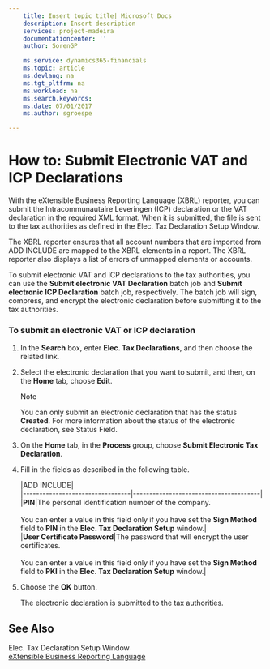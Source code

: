 ```yaml
---
    title: Insert topic title| Microsoft Docs
    description: Insert description
    services: project-madeira
    documentationcenter: ''
    author: SorenGP

    ms.service: dynamics365-financials
    ms.topic: article
    ms.devlang: na
    ms.tgt_pltfrm: na
    ms.workload: na
    ms.search.keywords:
    ms.date: 07/01/2017
    ms.author: sgroespe

---
```

# How to: Submit Electronic VAT and ICP Declarations
With the eXtensible Business Reporting Language \(XBRL\) reporter, you can submit the Intracommunautaire Leveringen \(ICP\) declaration or the VAT declaration in the required XML format. When it is submitted, the file is sent to the tax authorities as defined in the Elec. Tax Declaration Setup Window.  
  
 The XBRL reporter ensures that all account numbers that are imported from ADD INCLUDE<!--[!INCLUDE[navnow](includes/navnow_md.md)]--> are mapped to the XBRL elements in a report. The XBRL reporter also displays a list of errors of unmapped elements or accounts.  
  
 To submit electronic VAT and ICP declarations to the tax authorities, you can use the **Submit electronic VAT Declaration** batch job and **Submit electronic ICP Declaration** batch job, respectively. The batch job will sign, compress, and encrypt the electronic declaration before submitting it to the tax authorities.  
  
### To submit an electronic VAT or ICP declaration  
  
1.  In the **Search** box, enter **Elec. Tax Declarations**, and then choose the related link.  
  
2.  Select the electronic declaration that you want to submit, and then, on the **Home** tab, choose **Edit**.  
  
    > [!NOTE]  
    >  You can only submit an electronic declaration that has the status **Created**. For more information about the status of the electronic declaration, see Status Field.  
  
3.  On the **Home** tab, in the **Process** group, choose **Submit Electronic Tax Declaration**.  
  
4.  Fill in the fields as described in the following table.  
  
    |ADD INCLUDE<!--[!INCLUDE[bp_tablefield](includes/bp_tabledescription_md.md)]-->|  
    |---------------------------------|---------------------------------------|  
    |**PIN**|The personal identification number of the company.<br /><br /> You can enter a value in this field only if you have set the **Sign Method** field to **PIN** in the **Elec. Tax Declaration Setup** window.|  
    |**User Certificate Password**|The password that will encrypt the user certificates.<br /><br /> You can enter a value in this field only if you have set the **Sign Method**  field to **PKI** in the **Elec. Tax Declaration Setup** window.|  
  
5.  Choose the **OK** button.  
  
     The electronic declaration is submitted to the tax authorities.  
  
## See Also  
 Elec. Tax Declaration Setup Window   
 [eXtensible Business Reporting Language](extensible-business-reporting-language.md)